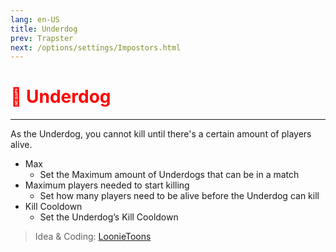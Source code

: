 ```yaml
---
lang: en-US
title: Underdog
prev: Trapster
next: /options/settings/Impostors.html
---
```


# <font color="red">🐶 Underdog</font> <Badge text="Killing" type="tip" vertical="middle"/>
---

As the Underdog, you cannot kill until there's a certain amount of players alive.
* Max
  * Set the Maximum amount of Underdogs that can be in a match
* Maximum players needed to start killing
  * Set how many players need to be alive before the Underdog can kill
* Kill Cooldown
  * Set the Underdog’s Kill Cooldown

> Idea & Coding: [LoonieToons](https://github.com/Loonie-Toons)